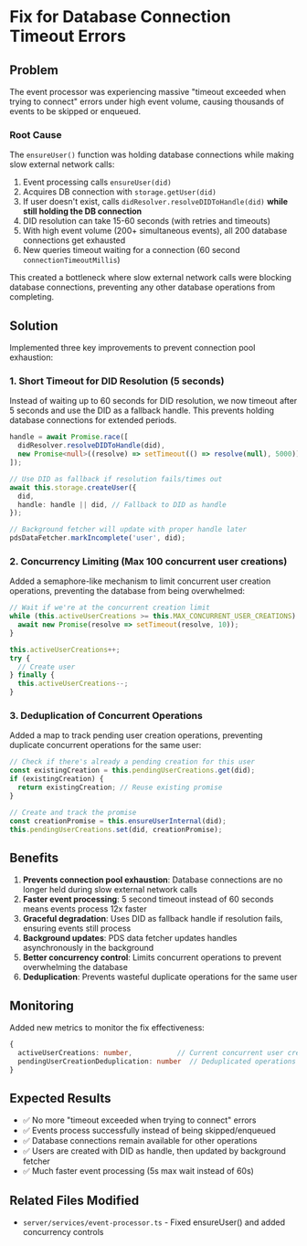 # Fix for Database Connection Timeout Errors

## Problem

The event processor was experiencing massive "timeout exceeded when trying to connect" errors under high event volume, causing thousands of events to be skipped or enqueued.

### Root Cause

The `ensureUser()` function was holding database connections while making slow external network calls:

1. Event processing calls `ensureUser(did)`
2. Acquires DB connection with `storage.getUser(did)` 
3. If user doesn't exist, calls `didResolver.resolveDIDToHandle(did)` **while still holding the DB connection**
4. DID resolution can take 15-60 seconds (with retries and timeouts)
5. With high event volume (200+ simultaneous events), all 200 database connections get exhausted
6. New queries timeout waiting for a connection (60 second `connectionTimeoutMillis`)

This created a bottleneck where slow external network calls were blocking database connections, preventing any other database operations from completing.

## Solution

Implemented three key improvements to prevent connection pool exhaustion:

### 1. **Short Timeout for DID Resolution** (5 seconds)
Instead of waiting up to 60 seconds for DID resolution, we now timeout after 5 seconds and use the DID as a fallback handle. This prevents holding database connections for extended periods.

```typescript
handle = await Promise.race([
  didResolver.resolveDIDToHandle(did),
  new Promise<null>((resolve) => setTimeout(() => resolve(null), 5000)) // 5 second timeout
]);

// Use DID as fallback if resolution fails/times out
await this.storage.createUser({
  did,
  handle: handle || did, // Fallback to DID as handle
});

// Background fetcher will update with proper handle later
pdsDataFetcher.markIncomplete('user', did);
```

### 2. **Concurrency Limiting** (Max 100 concurrent user creations)
Added a semaphore-like mechanism to limit concurrent user creation operations, preventing the database from being overwhelmed:

```typescript
// Wait if we're at the concurrent creation limit
while (this.activeUserCreations >= this.MAX_CONCURRENT_USER_CREATIONS) {
  await new Promise(resolve => setTimeout(resolve, 10));
}

this.activeUserCreations++;
try {
  // Create user
} finally {
  this.activeUserCreations--;
}
```

### 3. **Deduplication of Concurrent Operations**
Added a map to track pending user creation operations, preventing duplicate concurrent operations for the same user:

```typescript
// Check if there's already a pending creation for this user
const existingCreation = this.pendingUserCreations.get(did);
if (existingCreation) {
  return existingCreation; // Reuse existing promise
}

// Create and track the promise
const creationPromise = this.ensureUserInternal(did);
this.pendingUserCreations.set(did, creationPromise);
```

## Benefits

1. **Prevents connection pool exhaustion**: Database connections are no longer held during slow external network calls
2. **Faster event processing**: 5 second timeout instead of 60 seconds means events process 12x faster
3. **Graceful degradation**: Uses DID as fallback handle if resolution fails, ensuring events still process
4. **Background updates**: PDS data fetcher updates handles asynchronously in the background
5. **Better concurrency control**: Limits concurrent operations to prevent overwhelming the database
6. **Deduplication**: Prevents wasteful duplicate operations for the same user

## Monitoring

Added new metrics to monitor the fix effectiveness:

```typescript
{
  activeUserCreations: number,           // Current concurrent user creations
  pendingUserCreationDeduplication: number  // Deduplicated operations (map size)
}
```

## Expected Results

- ✅ No more "timeout exceeded when trying to connect" errors
- ✅ Events process successfully instead of being skipped/enqueued
- ✅ Database connections remain available for other operations
- ✅ Users are created with DID as handle, then updated by background fetcher
- ✅ Much faster event processing (5s max wait instead of 60s)

## Related Files Modified

- `server/services/event-processor.ts` - Fixed ensureUser() and added concurrency controls
